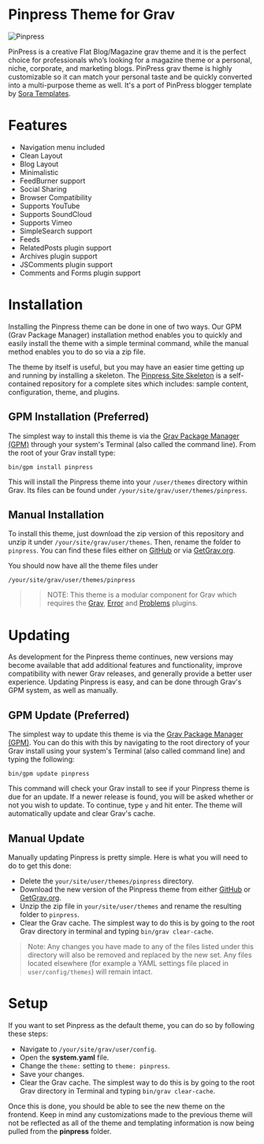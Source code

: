 # Pinpress Theme for Grav

![Pinpress](assets/readme_1.png)

PinPress is a creative Flat Blog/Magazine grav theme and it is the perfect choice for professionals who’s looking for a magazine theme or a personal, niche, corporate, and marketing blogs. PinPress grav theme is highly customizable so it can match your personal taste and be quickly converted into a multi-purpose theme as well. It's a port of PinPress blogger template by [Sora Templates](http://www.soratemplates.com/).

# Features

* Navigation menu included
* Clean Layout
* Blog Layout
* Minimalistic
* FeedBurner support
* Social Sharing
* Browser Compatibility
* Supports YouTube
* Supports SoundCloud
* Supports Vimeo
* SimpleSearch support
* Feeds
* RelatedPosts plugin support
* Archives plugin support
* JSComments plugin support
* Comments and Forms plugin support

# Installation

Installing the Pinpress theme can be done in one of two ways. Our GPM (Grav Package Manager) installation method enables you to quickly and easily install the theme with a simple terminal command, while the manual method enables you to do so via a zip file.

The theme by itself is useful, but you may have an easier time getting up and running by installing a skeleton. The [Pinpress Site Skeleton](https://github.com/getgrav/grav-skeleton-pinpress-blog) is a self-contained repository for a complete sites which includes: sample content, configuration, theme, and plugins.

## GPM Installation (Preferred)

The simplest way to install this theme is via the [Grav Package Manager (GPM)](https://learn.getgrav.org/cli-console/grav-cli-gpm) through your system's Terminal (also called the command line).  From the root of your Grav install type:

    bin/gpm install pinpress

This will install the Pinpress theme into your `/user/themes` directory within Grav. Its files can be found under `/your/site/grav/user/themes/pinpress`.

## Manual Installation

To install this theme, just download the zip version of this repository and unzip it under `/your/site/grav/user/themes`. Then, rename the folder to `pinpress`. You can find these files either on [GitHub](https://github.com/getgrav/grav-theme-pinpress) or via [GetGrav.org](https://getgrav.org/downloads/themes).

You should now have all the theme files under

    /your/site/grav/user/themes/pinpress

>> NOTE: This theme is a modular component for Grav which requires the [Grav](https://github.com/getgrav/grav), [Error](https://github.com/getgrav/grav-theme-error) and [Problems](https://github.com/getgrav/grav-plugin-problems) plugins.

# Updating

As development for the Pinpress theme continues, new versions may become available that add additional features and functionality, improve compatibility with newer Grav releases, and generally provide a better user experience. Updating Pinpress is easy, and can be done through Grav's GPM system, as well as manually.

## GPM Update (Preferred)

The simplest way to update this theme is via the [Grav Package Manager (GPM)](https://learn.getgrav.org/cli-console/grav-cli-gpm). You can do this with this by navigating to the root directory of your Grav install using your system's Terminal (also called command line) and typing the following:

    bin/gpm update pinpress

This command will check your Grav install to see if your Pinpress theme is due for an update. If a newer release is found, you will be asked whether or not you wish to update. To continue, type `y` and hit enter. The theme will automatically update and clear Grav's cache.

## Manual Update

Manually updating Pinpress is pretty simple. Here is what you will need to do to get this done:

* Delete the `your/site/user/themes/pinpress` directory.
* Download the new version of the Pinpress theme from either [GitHub](https://github.com/getgrav/grav-theme-pinpress) or [GetGrav.org](https://getgrav.org/downloads/themes).
* Unzip the zip file in `your/site/user/themes` and rename the resulting folder to `pinpress`.
* Clear the Grav cache. The simplest way to do this is by going to the root Grav directory in terminal and typing `bin/grav clear-cache`.

> Note: Any changes you have made to any of the files listed under this directory will also be removed and replaced by the new set. Any files located elsewhere (for example a YAML settings file placed in `user/config/themes`) will remain intact.

# Setup

If you want to set Pinpress as the default theme, you can do so by following these steps:

* Navigate to `/your/site/grav/user/config`.
* Open the **system.yaml** file.
* Change the `theme:` setting to `theme: pinpress`.
* Save your changes.
* Clear the Grav cache. The simplest way to do this is by going to the root Grav directory in Terminal and typing `bin/grav clear-cache`.

Once this is done, you should be able to see the new theme on the frontend. Keep in mind any customizations made to the previous theme will not be reflected as all of the theme and templating information is now being pulled from the **pinpress** folder.
